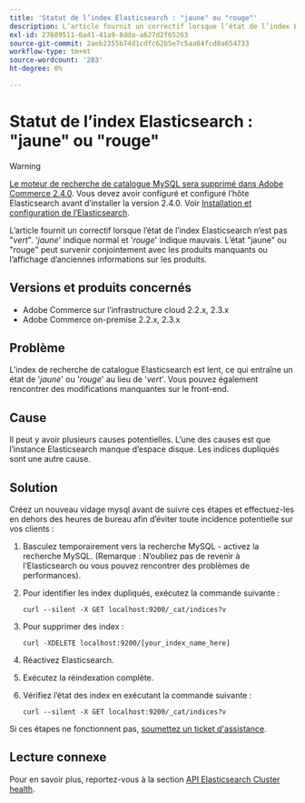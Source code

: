 ```yaml
---
title: 'Statut de l’index Elasticsearch : "jaune" ou "rouge"'
description: L’article fournit un correctif lorsque l’état de l’index Elasticsearch n’est pas "*vert*". '*jaune*' indique normal, et '*rouge*' indique mauvais. L’état "jaune" ou "rouge" peut survenir conjointement avec les produits manquants ou l’affichage d’anciennes informations sur les produits.
exl-id: 27689511-6a41-41a9-8dda-a627d2f65263
source-git-commit: 2aeb2355b74d1cdfc62b5e7c5aa04fcd0a654733
workflow-type: tm+mt
source-wordcount: '283'
ht-degree: 0%

---
```


# Statut de l’index Elasticsearch : &quot;jaune&quot; ou &quot;rouge&quot;

>[!WARNING]
>
> [Le moteur de recherche de catalogue MySQL sera supprimé dans Adobe Commerce 2.4.0](/help/announcements/adobe-commerce-announcements/mysql-catalog-search-engine-will-be-removed-in-magento-2-4-0.md). Vous devez avoir configuré et configuré l’hôte Elasticsearch avant d’installer la version 2.4.0. Voir [Installation et configuration de l’Elasticsearch](https://experienceleague.adobe.com/fr/docs/commerce-operations/configuration-guide/search/overview-search).

L’article fournit un correctif lorsque l’état de l’index Elasticsearch n’est pas &quot;*vert*&quot;. &#39;*jaune*&#39; indique normal et &#39;*rouge*&#39; indique mauvais. L’état &quot;jaune&quot; ou &quot;rouge&quot; peut survenir conjointement avec les produits manquants ou l’affichage d’anciennes informations sur les produits.

## Versions et produits concernés

* Adobe Commerce sur l’infrastructure cloud 2.2.x, 2.3.x
* Adobe Commerce on-premise 2.2.x, 2.3.x

## Problème

L’index de recherche de catalogue Elasticsearch est lent, ce qui entraîne un état de &#39;*jaune*&#39; ou &#39;*rouge*&#39; au lieu de &#39;*vert*&#39;. Vous pouvez également rencontrer des modifications manquantes sur le front-end.

## Cause

Il peut y avoir plusieurs causes potentielles. L’une des causes est que l’instance Elasticsearch manque d’espace disque. Les indices dupliqués sont une autre cause.

## Solution

Créez un nouveau vidage mysql avant de suivre ces étapes et effectuez-les en dehors des heures de bureau afin d’éviter toute incidence potentielle sur vos clients :

1. Basculez temporairement vers la recherche MySQL - activez la recherche MySQL. (Remarque : N’oubliez pas de revenir à l’Elasticsearch ou vous pouvez rencontrer des problèmes de performances).
1. Pour identifier les index dupliqués, exécutez la commande suivante :

   ```
   curl --silent -X GET localhost:9200/_cat/indices?v
   ```

1. Pour supprimer des index :

   ```
   curl -XDELETE localhost:9200/[your_index_name_here]
   ```

1. Réactivez Elasticsearch.
1. Exécutez la réindexation complète.
1. Vérifiez l’état des index en exécutant la commande suivante :

   ```
   curl --silent -X GET localhost:9200/_cat/indices?v
   ```

Si ces étapes ne fonctionnent pas, [soumettez un ticket d&#39;assistance](/help/help-center-guide/help-center/magento-help-center-user-guide.md#submit-ticket).

## Lecture connexe

Pour en savoir plus, reportez-vous à la section [API Elasticsearch Cluster health](https://www.elastic.co/guide/en/elasticsearch/reference/current/cluster-health.html).

